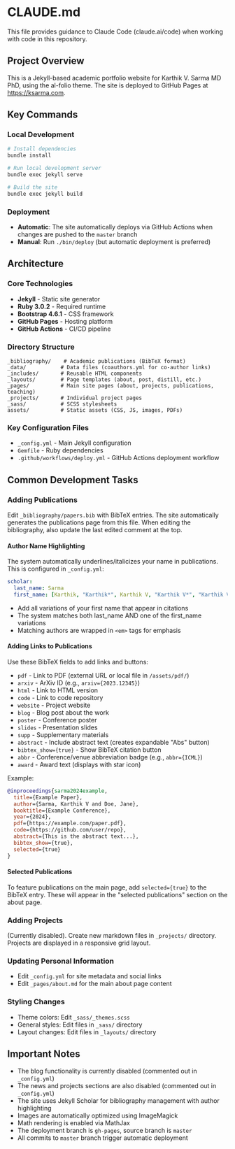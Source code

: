 # CLAUDE.md

This file provides guidance to Claude Code (claude.ai/code) when working with code in this repository.

## Project Overview

This is a Jekyll-based academic portfolio website for Karthik V. Sarma MD PhD, using the al-folio theme. The site is deployed to GitHub Pages at https://ksarma.com.

## Key Commands

### Local Development
```bash
# Install dependencies
bundle install

# Run local development server
bundle exec jekyll serve

# Build the site
bundle exec jekyll build
```

### Deployment
- **Automatic**: The site automatically deploys via GitHub Actions when changes are pushed to the `master` branch
- **Manual**: Run `./bin/deploy` (but automatic deployment is preferred)

## Architecture

### Core Technologies
- **Jekyll** - Static site generator
- **Ruby 3.0.2** - Required runtime
- **Bootstrap 4.6.1** - CSS framework
- **GitHub Pages** - Hosting platform
- **GitHub Actions** - CI/CD pipeline

### Directory Structure
```
_bibliography/    # Academic publications (BibTeX format)
_data/           # Data files (coauthors.yml for co-author links)
_includes/       # Reusable HTML components
_layouts/        # Page templates (about, post, distill, etc.)
_pages/          # Main site pages (about, projects, publications, teaching)
_projects/       # Individual project pages
_sass/           # SCSS stylesheets
assets/          # Static assets (CSS, JS, images, PDFs)
```

### Key Configuration Files
- `_config.yml` - Main Jekyll configuration
- `Gemfile` - Ruby dependencies
- `.github/workflows/deploy.yml` - GitHub Actions deployment workflow

## Common Development Tasks

### Adding Publications

Edit `_bibliography/papers.bib` with BibTeX entries. The site automatically generates the publications page from this file. When editing the bibliography, also update the last edited comment at the top.

#### Author Name Highlighting
The system automatically underlines/italicizes your name in publications. This is configured in `_config.yml`:
```yaml
scholar:
  last_name: Sarma
  first_name: [Karthik, "Karthik*", Karthik V, "Karthik V*", "Karthik V.", "Karthik V.*", "K V", "K. V.", "K V*"]
```
- Add all variations of your first name that appear in citations
- The system matches both last_name AND one of the first_name variations
- Matching authors are wrapped in `<em>` tags for emphasis

#### Adding Links to Publications
Use these BibTeX fields to add links and buttons:
- `pdf` - Link to PDF (external URL or local file in `/assets/pdf/`)
- `arxiv` - ArXiv ID (e.g., `arxiv={2023.12345}`)
- `html` - Link to HTML version
- `code` - Link to code repository
- `website` - Project website
- `blog` - Blog post about the work
- `poster` - Conference poster
- `slides` - Presentation slides
- `supp` - Supplementary materials
- `abstract` - Include abstract text (creates expandable "Abs" button)
- `bibtex_show={true}` - Show BibTeX citation button
- `abbr` - Conference/venue abbreviation badge (e.g., `abbr={ICML}`)
- `award` - Award text (displays with star icon)

Example:
```bibtex
@inproceedings{sarma2024example,
  title={Example Paper},
  author={Sarma, Karthik V and Doe, Jane},
  booktitle={Example Conference},
  year={2024},
  pdf={https://example.com/paper.pdf},
  code={https://github.com/user/repo},
  abstract={This is the abstract text...},
  bibtex_show={true},
  selected={true}
}
```

#### Selected Publications
To feature publications on the main page, add `selected={true}` to the BibTeX entry. These will appear in the "selected publications" section on the about page.

### Adding Projects
(Currently disabled). Create new markdown files in `_projects/` directory. Projects are displayed in a responsive grid layout.

### Updating Personal Information
- Edit `_config.yml` for site metadata and social links
- Edit `_pages/about.md` for the main about page content

### Styling Changes
- Theme colors: Edit `_sass/_themes.scss`
- General styles: Edit files in `_sass/` directory
- Layout changes: Edit files in `_layouts/` directory

## Important Notes

- The blog functionality is currently disabled (commented out in `_config.yml`)
- The news and projects sections are also disabled (commented out in `_config.yml`)
- The site uses Jekyll Scholar for bibliography management with author highlighting
- Images are automatically optimized using ImageMagick
- Math rendering is enabled via MathJax
- The deployment branch is `gh-pages`, source branch is `master`
- All commits to `master` branch trigger automatic deployment